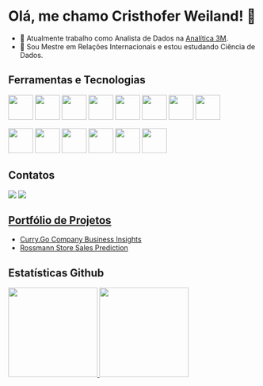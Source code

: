 # Olá, me chamo Cristhofer Weiland! 👋

- 🔭 Atualmente trabalho como Analista de Dados na [Analítica 3M](https://analitica3m.com.br/).
- 🌱 Sou Mestre em Relações Internacionais e estou estudando Ciência de Dados.

## Ferramentas e Tecnologias

<img src="https://cdn.jsdelivr.net/gh/devicons/devicon/icons/python/python-original.svg" width="50" height="50"/> <img src="https://cdn.jsdelivr.net/gh/devicons/devicon/icons/git/git-original.svg" width="50" height="50"/> <img src="https://cdn.jsdelivr.net/gh/devicons/devicon/icons/github/github-original.svg" width="50" height="50"/> <img src="https://cdn.jsdelivr.net/gh/devicons/devicon/icons/anaconda/anaconda-original.svg" width="50" height="50"/>
 <img src="https://cdn.jsdelivr.net/gh/devicons/devicon/icons/jupyter/jupyter-original-wordmark.svg" width="50" height="50"/> <img src="https://cdn.jsdelivr.net/gh/devicons/devicon/icons/vscode/vscode-original.svg" width="50" height="50"/> <img src="https://cdn.jsdelivr.net/gh/devicons/devicon/icons/pandas/pandas-original-wordmark.svg" width="50" height="50"/> <img src="https://cdn.jsdelivr.net/gh/devicons/devicon/icons/r/r-original.svg" width="50" height="50"/>


 <img src="https://cdn.jsdelivr.net/gh/devicons/devicon/icons/postgresql/postgresql-original.svg" width="50" height="50"/> <img src="https://cdn.jsdelivr.net/gh/devicons/devicon/icons/mysql/mysql-original.svg" width="50" height="50"/> <img src="https://cdn.jsdelivr.net/gh/devicons/devicon/icons/sqlite/sqlite-original.svg" width="50" height="50"/> <img src="https://cdn.jsdelivr.net/gh/devicons/devicon/icons/wordpress/wordpress-original.svg" width="50" height="50"/> <img src="https://cdn.jsdelivr.net/gh/devicons/devicon/icons/moodle/moodle-original.svg" width="50" height="50"/> <img src="https://cdn.jsdelivr.net/gh/devicons/devicon/icons/canva/canva-original.svg" width="50" height="50"/> 
<div> </div>

## Contatos
<div>
<a href="https://www.linkedin.com/in/cristhoferweiland" target="_blank"><img src="https://img.shields.io/badge/-LinkedIn-%230077B5?style=for-the-badge&logo=linkedin&logoColor=white" target="_blank"></a>  
<a href = "mailto:crisweiland@gmail.com"><img src="https://img.shields.io/badge/Gmail-D14836?style=for-the-badge&logo=gmail&logoColor=white" target="_blank"></a>
</div>

<h2><a target="_blank" href="https://cristhoferweiland.github.io/portfolio_projetos/">Portfólio de Projetos</a></h2>
  
  * [Curry.Go Company Business Insights](https://github.com/cristhoferweiland/Curry.Go_Company_Project/)
  * [Rossmann Store Sales Prediction](https://github.com/cristhoferweiland/rossmann_store_sales_prediction)

## Estatísticas Github
<div>
<a href="https://github.com/cristhoferweiland">
<img height="180em" src="https://github-readme-stats.vercel.app/api/top-langs/?username=cristhoferweiland&layout=compact&langs_count=7&theme=dracula"/>
<img height="180em" src="https://github-readme-stats.vercel.app/api?username=cristhoferweiland&show_icons=true&theme=dracula&include_all_commits=true&count_private=true"/>
</div>

